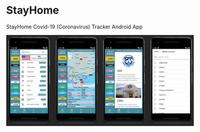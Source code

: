 # StayHome
StayHome Covid-19 (Coronavirus) Tracker Android App

![alt text](https://github.com/gencharitaci/StayHome/blob/master/screenshot-10.jpg?raw=true)
